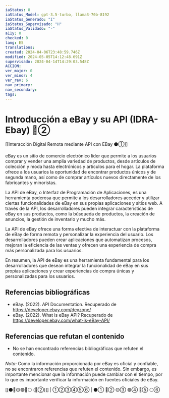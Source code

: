 ```yaml
---
iaStatus: 8
iaStatus_Model: gpt-3.5-turbo, llama3-70b-8192
iaStatus_Generado: "I"
iaStatus_Supervisado: "H"
iaStatus_Validado: "-"
a11y: 0
checked: 0
lang: ES
translations: 
created: 2024-04-06T23:48:59.746Z
modified: 2024-05-05T14:12:48.691Z
supervisado: 2024-04-14T14:29:03.548Z
ACCION: 
ver_major: 0
ver_minor: 4
ver_rev: 6
nav_primary: 
nav_secondary: 
tags:
---
```



# Introducción a eBay y su API (IDRA-Ebay) 🔴②

[[Interacción Digital Remota mediante API con EBay ⚫①]]

eBay es un sitio de comercio electrónico líder que permite a los usuarios comprar y vender una amplia variedad de productos, desde artículos de colección y moda hasta electrónicos y artículos para el hogar. La plataforma ofrece a los usuarios la oportunidad de encontrar productos únicos y de segunda mano, así como de comprar artículos nuevos directamente de los fabricantes y minoristas.

La API de eBay, o Interfaz de Programación de Aplicaciones, es una herramienta poderosa que permite a los desarrolladores acceder y utilizar ciertas funcionalidades de eBay en sus propias aplicaciones y sitios web. A través de la API, los desarrolladores pueden integrar características de eBay en sus productos, como la búsqueda de productos, la creación de anuncios, la gestión de inventario y mucho más.

La API de eBay ofrece una forma efectiva de interactuar con la plataforma de eBay de forma remota y personalizar la experiencia del usuario. Los desarrolladores pueden crear aplicaciones que automatizan procesos, mejoran la eficiencia de las ventas y ofrecen una experiencia de compra más personalizada para los usuarios.

En resumen, la API de eBay es una herramienta fundamental para los desarrolladores que desean integrar la funcionalidad de eBay en sus propias aplicaciones y crear experiencias de compra únicas y personalizadas para los usuarios.

## Referencias bibliográficas

- eBay. (2022). API Documentation. Recuperado de <https://developer.ebay.com/devzone/>
- eBay. (2022). What is eBay API? Recuperado de <https://developer.ebay.com/what-is-eBay-API/>

## Referencias que refutan el contenido

- No se han encontrado referencias bibliográficas que refuten el contenido.

*Nota:* Como la información proporcionada por eBay es oficial y confiable, no se encontraron referencias que refuten el contenido. Sin embargo, es importante mencionar que la información puede cambiar con el tiempo, por lo que es importante verificar la información en fuentes oficiales de eBay.

[[⚫🔴🟡🟢🔵⚪ (🔴②)]] | ①②③④⑤⑥ | ⚫① 🔴② 🟡③ 🟢④ 🔵⑤ ⚪⑥